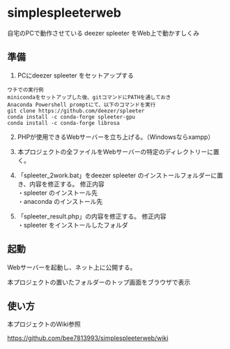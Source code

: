 # simplespleeterweb
自宅のPCで動作させている deezer spleeter をWeb上で動かすしくみ

## 準備

1.  PCにdeezer spleeter をセットアップする

   ```
   ウチでの実行例
   minicondaをセットアップした後、gitコマンドにPATHを通しておき
   Anaconda Powershell promptにて、以下のコマンドを実行
   git clone https://github.com/deezer/spleeter 
   conda install -c conda-forge spleeter-gpu
   conda install -c conda-forge librosa 
   ```

   

2. PHPが使用できるWebサーバーを立ち上げる。（Windowsならxampp）

3. 本プロジェクトの全ファイルをWebサーバーの特定のディレクトリーに置く。

4. 「spleeter_2work.bat」をdeezer spleeter のインストールフォルダーに置き、内容を修正する。
   修正内容  
   ・spleeter のインストール先  
   ・anaconda のインストール先

5. 「spleeter_result.php」の内容を修正する。
   修正内容  
   ・spleeter をインストールしたフォルダ



## 起動

Webサーバーを起動し、ネット上に公開する。

本プロジェクトの置いたフォルダーのトップ画面をブラウザで表示



## 使い方

本プロジェクトのWiki参照

https://github.com/bee7813993/simplespleeterweb/wiki



